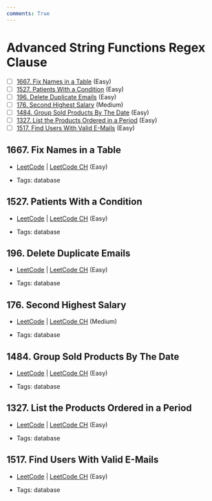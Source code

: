 ```yaml
---
comments: True
---
```


# Advanced String Functions Regex Clause

- [ ] [1667. Fix Names in a Table](https://leetcode.cn/problems/fix-names-in-a-table/) (Easy)
- [ ] [1527. Patients With a Condition](https://leetcode.cn/problems/patients-with-a-condition/) (Easy)
- [ ] [196. Delete Duplicate Emails](https://leetcode.cn/problems/delete-duplicate-emails/) (Easy)
- [ ] [176. Second Highest Salary](https://leetcode.cn/problems/second-highest-salary/) (Medium)
- [ ] [1484. Group Sold Products By The Date](https://leetcode.cn/problems/group-sold-products-by-the-date/) (Easy)
- [ ] [1327. List the Products Ordered in a Period](https://leetcode.cn/problems/list-the-products-ordered-in-a-period/) (Easy)
- [ ] [1517. Find Users With Valid E-Mails](https://leetcode.cn/problems/find-users-with-valid-e-mails/) (Easy)

## 1667. Fix Names in a Table

-   [LeetCode](https://leetcode.com/problems/fix-names-in-a-table/) | [LeetCode CH](https://leetcode.cn/problems/fix-names-in-a-table/) (Easy)

-   Tags: database

## 1527. Patients With a Condition

-   [LeetCode](https://leetcode.com/problems/patients-with-a-condition/) | [LeetCode CH](https://leetcode.cn/problems/patients-with-a-condition/) (Easy)

-   Tags: database

## 196. Delete Duplicate Emails

-   [LeetCode](https://leetcode.com/problems/delete-duplicate-emails/) | [LeetCode CH](https://leetcode.cn/problems/delete-duplicate-emails/) (Easy)

-   Tags: database

## 176. Second Highest Salary

-   [LeetCode](https://leetcode.com/problems/second-highest-salary/) | [LeetCode CH](https://leetcode.cn/problems/second-highest-salary/) (Medium)

-   Tags: database

## 1484. Group Sold Products By The Date

-   [LeetCode](https://leetcode.com/problems/group-sold-products-by-the-date/) | [LeetCode CH](https://leetcode.cn/problems/group-sold-products-by-the-date/) (Easy)

-   Tags: database

## 1327. List the Products Ordered in a Period

-   [LeetCode](https://leetcode.com/problems/list-the-products-ordered-in-a-period/) | [LeetCode CH](https://leetcode.cn/problems/list-the-products-ordered-in-a-period/) (Easy)

-   Tags: database

## 1517. Find Users With Valid E-Mails

-   [LeetCode](https://leetcode.com/problems/find-users-with-valid-e-mails/) | [LeetCode CH](https://leetcode.cn/problems/find-users-with-valid-e-mails/) (Easy)

-   Tags: database
